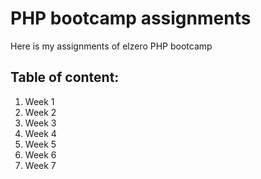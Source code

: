 # PHP bootcamp assignments

Here is my assignments of elzero PHP bootcamp

## Table of content:

1. Week 1
2. Week 2
3. Week 3
4. Week 4
5. Week 5
6. Week 6
7. Week 7
